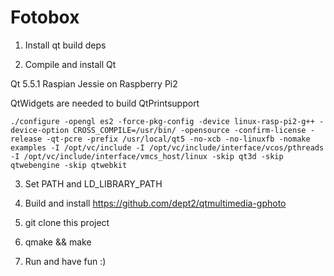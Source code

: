 # Fotobox

1) Install qt build deps

2) Compile and install Qt

Qt 5.5.1
Raspian Jessie on Raspberry Pi2

QtWidgets are needed to build QtPrintsupport

```
./configure -opengl es2 -force-pkg-config -device linux-rasp-pi2-g++ -device-option CROSS_COMPILE=/usr/bin/ -opensource -confirm-license -release -qt-pcre -prefix /usr/local/qt5 -no-xcb -no-linuxfb -nomake examples -I /opt/vc/include -I /opt/vc/include/interface/vcos/pthreads -I /opt/vc/include/interface/vmcs_host/linux -skip qt3d -skip qtwebengine -skip qtwebkit
```

3) Set PATH and LD_LIBRARY_PATH

4) Build and install https://github.com/dept2/qtmultimedia-gphoto

5) git clone this project

6) qmake && make

7) Run and have fun :)

